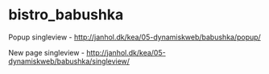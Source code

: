 # bistro_babushka


Popup singleview - http://janhol.dk/kea/05-dynamiskweb/babushka/popup/

New page singleview - http://janhol.dk/kea/05-dynamiskweb/babushka/singleview/
